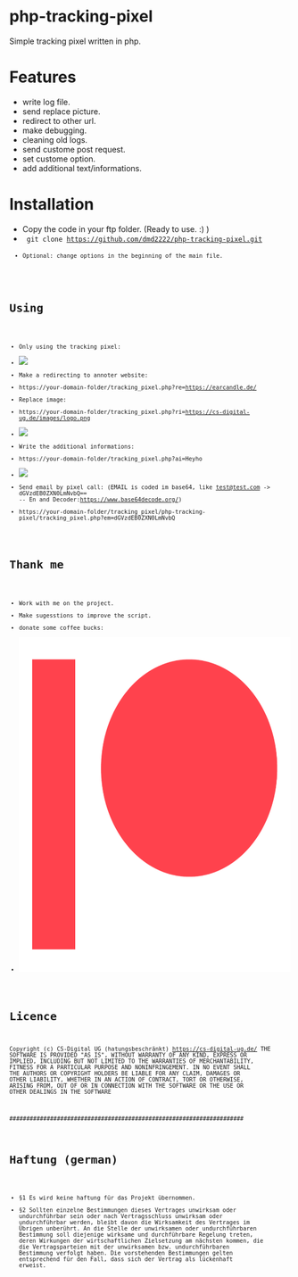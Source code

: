 # php-tracking-pixel
Simple tracking pixel written in php.

# Features
- write log file.
- send replace picture.
- redirect to other url.
- make debugging.
- cleaning old logs.
- send custome post request.
- set custome option.
- add additional text/informations.

# Installation
- Copy the code in your ftp folder. (Ready to use. :) )
- <code> git clone https://github.com/dmd2222/php-tracking-pixel.git <code>
- Optional: change options in the beginning of the main file.
  
  
# Using
  - Only using the tracking pixel:
  - <img src="https://your-domain-folder/tracking_pixel.php" >
  - Make a redirecting to annoter website:
  - https://your-domain-folder/tracking_pixel.php?re=https://earcandle.de/
  - Replace image:
  - https://your-domain-folder/tracking_pixel.php?ri=https://cs-digital-ug.de/images/logo.png
  - <img src="https://your-domain-folder/tracking_pixel.php?ri=https://cs-digital-ug.de/images/logo.png" >
  - Write the additional informations:
  - https://your-domain-folder/tracking_pixel.php?ai=Heyho
  - <img src="https://your-domain-folder/tracking_pixel.php?ai=Heyho" >
  - Send email by pixel call: (EMAIL is coded im base64, like test@test.com -> dGVzdEB0ZXN0LmNvbQ== -- En and Decoder:https://www.base64decode.org/)
  - https://your-domain-folder/tracking_pixel/php-tracking-pixel/tracking_pixel.php?em=dGVzdEB0ZXN0LmNvbQ
  
  
  
# Thank me
 - Work with me on the project.
 - Make sugesstions to improve the script.
 - donate some coffee bucks: 
 -   <a href="https://unze4u.de/UShort/s.php?i=fu"><img src="images/patreon_logo.png" alt="https://unze4u.de/UShort/s.php?i=fu" style="width:500px;height:600px;"></a>

  
 # Licence
 Copyright (c) CS-Digital UG (hatungsbeschränkt) https://cs-digital-ug.de/ 
THE SOFTWARE IS PROVIDED "AS IS", WITHOUT WARRANTY OF ANY KIND, EXPRESS OR IMPLIED,
INCLUDING BUT NOT LIMITED TO THE WARRANTIES OF MERCHANTABILITY, FITNESS FOR A PARTICULAR PURPOSE AND NONINFRINGEMENT.
IN NO EVENT SHALL THE AUTHORS OR COPYRIGHT HOLDERS BE LIABLE FOR ANY CLAIM, DAMAGES OR OTHER LIABILITY,
WHETHER IN AN ACTION OF CONTRACT, TORT OR OTHERWISE, ARISING FROM, OUT OF OR IN CONNECTION WITH THE SOFTWARE OR
THE USE OR OTHER DEALINGS IN THE SOFTWARE
  
  
  
  
  #####################################################################
# Haftung (german)
  - §1 Es wird keine haftung für das Projekt übernommen.
  - §2 Sollten einzelne Bestimmungen dieses Vertrages unwirksam oder undurchführbar sein oder nach Vertragsschluss unwirksam oder undurchführbar werden, bleibt davon die Wirksamkeit des Vertrages im Übrigen unberührt. An die Stelle der unwirksamen oder undurchführbaren Bestimmung soll diejenige wirksame und durchführbare Regelung treten, deren Wirkungen der wirtschaftlichen Zielsetzung am nächsten kommen, die die Vertragsparteien mit der unwirksamen bzw. undurchführbaren Bestimmung verfolgt haben. Die vorstehenden Bestimmungen gelten entsprechend für den Fall, dass sich der Vertrag als lückenhaft erweist.
